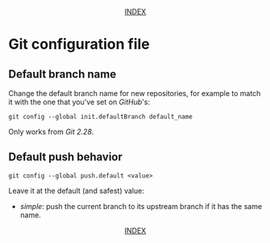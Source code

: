 <p align="center"><a href="readme.md">INDEX</a></p>

# Git configuration file

## Default branch name

Change the default branch name for new repositories, for example to match it with the one that you've set on _GitHub_'s:

`git config --global init.defaultBranch default_name`

Only works from _Git 2.28_.

## Default push behavior

`git config --global push.default <value>`

Leave it at the default (and safest) value:
* _simple_: push the current branch to its upstream branch if it has the same name.

<p align="center"><a href="readme.md">INDEX</a></p>

